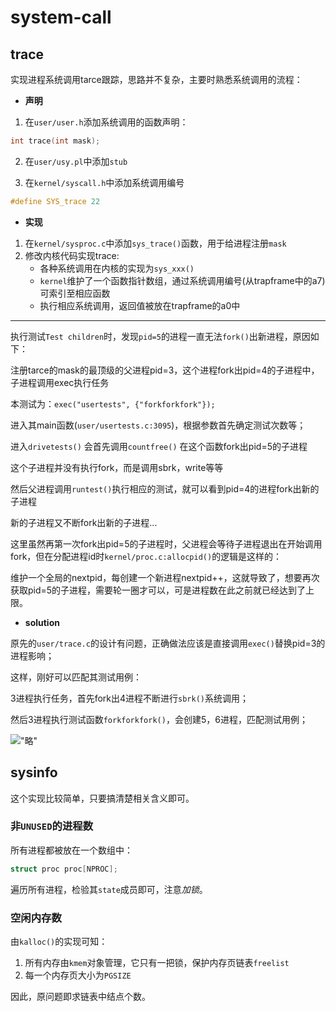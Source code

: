# system-call 

## trace

实现进程系统调用tarce跟踪，思路并不复杂，主要时熟悉系统调用的流程：

* **声明**

1. 在`user/user.h`添加系统调用的函数声明：
```C
int trace(int mask);
```

2. 在`user/usy.pl`中添加`stub`

3. 在`kernel/syscall.h`中添加系统调用编号
```C
#define SYS_trace 22
```

* **实现**

1. 在`kernel/sysproc.c`中添加`sys_trace()`函数，用于给进程注册`mask`
2. 修改内核代码实现trace:
   * 各种系统调用在内核的实现为`sys_xxx()`
   * `kernel`维护了一个函数指针数组，通过系统调用编号(从trapframe中的a7)可索引至相应函数
   * 执行相应系统调用，返回值被放在trapframe的a0中

***

执行测试`Test children`时，发现`pid=5`的进程一直无法`fork()`出新进程，原因如下：

注册tarce的mask的最顶级的父进程pid=3，这个进程fork出pid=4的子进程中，子进程调用exec执行任务

本测试为：`exec("usertests", {"forkforkfork"});`

进入其main函数(`user/usertests.c:3095`)，根据参数首先确定测试次数等；

进入`drivetests()` 会首先调用`countfree()` 在这个函数fork出pid=5的子进程

这个子进程并没有执行fork，而是调用sbrk，write等等

然后父进程调用`runtest()`执行相应的测试，就可以看到pid=4的进程fork出新的子进程

新的子进程又不断fork出新的子进程...

这里虽然再第一次fork出pid=5的子进程时，父进程会等待子进程退出在开始调用fork，但在分配进程id时`kernel/proc.c:allocpid()`的逻辑是这样的：

维护一个全局的nextpid，每创建一个新进程nextpid++，这就导致了，想要再次获取pid=5的子进程，需要轮一圈才可以，可是进程数在此之前就已经达到了上限。

* **solution**

原先的`user/trace.c`的设计有问题，正确做法应该是直接调用`exec()`替换pid=3的进程影响；

这样，刚好可以匹配其测试用例：

3进程执行任务，首先fork出4进程不断进行`sbrk()`系统调用；

然后3进程执行测试函数`forkforkfork()`，会创建5，6进程，匹配测试用例；

!["略"](img/pass-trace1.png)

## sysinfo

这个实现比较简单，只要搞清楚相关含义即可。

### 非`UNUSED`的进程数

所有进程都被放在一个数组中：
```C
struct proc proc[NPROC];
```

遍历所有进程，检验其`state`成员即可，注意*加锁*。

### 空闲内存数

由`kalloc()`的实现可知：

1. 所有内存由`kmem`对象管理，它只有一把锁，保护内存页链表`freelist`
2. 每一个内存页大小为`PGSIZE`

因此，原问题即求链表中结点个数。